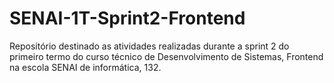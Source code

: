 # SENAI-1T-Sprint2-Frontend
Repositório destinado as atividades realizadas durante a sprint 2 do primeiro termo do curso técnico de Desenvolvimento de Sistemas, Frontend na escola SENAI de informática, 132.

